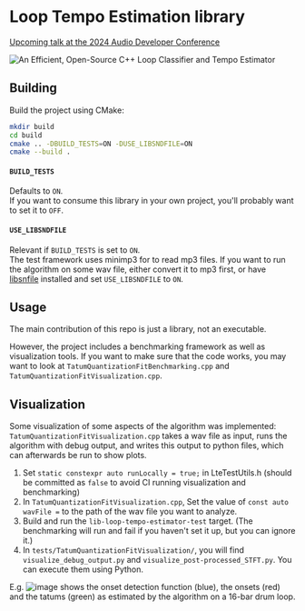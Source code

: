 # Loop Tempo Estimation library

[Upcoming talk at the 2024 Audio Developer Conference](https://conference.audio.dev/session/2024/an-efficient-open-source-c-loop-classifier-and-tempo-estimator/)

![An Efficient, Open-Source C++ Loop Classifier and Tempo Estimator](./An%20Efficient,%20Open-Source%20C++%20Loop%20Classifier%20and%20Tempo%20Estimator_TitleCard.png)

## Building

Build the project using CMake:

```sh
mkdir build
cd build
cmake .. -DBUILD_TESTS=ON -DUSE_LIBSNDFILE=ON
cmake --build .
```

#### `BUILD_TESTS`
Defaults to `ON`.<br/>If you want to consume this library in your own project, you'll probably want to set it to `OFF`.

#### `USE_LIBSNDFILE`
Relevant if `BUILD_TESTS` is set to `ON`.<br/>
The test framework uses minimp3 for to read mp3 files. If you want to run the algorithm on some wav file, either convert it to mp3 first, or have [libsnfile](https://github.com/libsndfile/libsndfile) installed and set `USE_LIBSNDFILE` to `ON`.

## Usage

The main contribution of this repo is just a library, not an executable.

However, the project includes a benchmarking framework as well as visualization tools. If you want to make sure that the
code works, you may want to look at `TatumQuantizationFitBenchmarking.cpp` and `TatumQuantizationFitVisualization.cpp`.

## Visualization

Some visualization of some aspects of the algorithm was implemented: `TatumQuantizationFitVisualization.cpp` takes a wav
file as input, runs the algorithm with debug output, and writes this output to python files, which can afterwards be run
to show plots.

1. Set `static constexpr auto runLocally = true;` in LteTestUtils.h (should be committed as `false` to avoid CI running
   visualization and benchmarking)
2. In `TatumQuantizationFitVisualization.cpp`, Set the value of `const auto wavFile =` to the path of the wav file you
   want to analyze.
3. Build and run the `lib-loop-tempo-estimator-test` target. (The benchmarking will run and fail if you haven't set it
   up, but you can ignore it.)
4. In `tests/TatumQuantizationFitVisualization/`, you will find `visualize_debug_output.py` and
   `visualize_post-processed_STFT.py`. You can execute them using Python.

E.g. ![image](https://github.com/user-attachments/assets/1e9fe296-cad7-4ad1-a5af-b6dd43c4156c) shows the onset detection
function (blue), the onsets (red) and the tatums (green) as estimated by the algorithm on a 16-bar drum loop.
